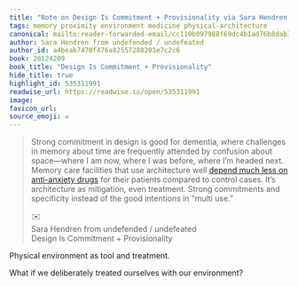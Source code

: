 ```yaml
---
title: "Note on Design Is Commitment + Provisionality via Sara Hendren from undefended / undefeated"
tags: memory proximity environment medicine physical-architecture
canonical: mailto:reader-forwarded-email/cc110b097988f69dc4b1ad76b8dab366
author: Sara Hendren from undefended / undefeated
author_id: a4beab7470f476a82557280201e7c2c6
book: 28124209
book_title: "Design Is Commitment + Provisionality"
hide_title: true
highlight_id: 535311991
readwise_url: https://readwise.io/open/535311991
image: 
favicon_url: 
source_emoji: ✉️
---
```


> Strong commitment in design is good for dementia, where challenges in memory about time are frequently attended by confusion about space—where I am now, where I was before, where I’m headed next. Memory care facilities that use architecture well [depend much less on anti-anxiety drugs](https://substack.com/redirect/bff93efb-d671-4000-8630-8fb9ae59e54a?j=eyJ1IjoiMXlmdTFqIn0.qYv5NVQwodvs9yAW1b9IqXxz-UTiPAUp4JXaRMXUArU) for their patients compared to control cases. It’s architecture as mitigation, even treatment. Strong commitments and specificity instead of the good intentions in “multi use.”
> <div class="quoteback-footer"><div class="quoteback-avatar"><span class="mini-emoji"> ✉️</span></div><div class="quoteback-metadata"><div class="metadata-inner"><span style="display:none">FROM:</span><div aria-label="Sara Hendren from undefended / undefeated" class="quoteback-author"> Sara Hendren from undefended / undefeated</div><div aria-label="Design Is Commitment + Provisionality" class="quoteback-title"> Design Is Commitment + Provisionality</div></div></div></div>

Physical environment as tool and treatment.

What if we deliberately treated ourselves with our environment?